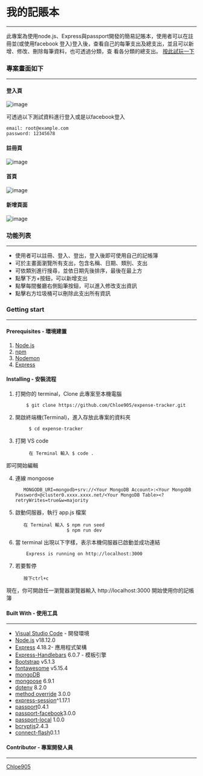 # 我的記賬本
***
此專案為使用node.js、Express與passport開發的簡易記賬本，使用者可以在註冊並(或使用facebook 登入)登入後，查看自己的每筆支出及總支出，並且可以新增、修改、刪除每筆資料，也可透過分類，查
看各分類的總支出。
[按此試玩一下](https://thawing-refuge-98071.herokuapp.com/users/login)
### 專案畫面如下
***
#### 登入頁
![image](https://user-images.githubusercontent.com/100898369/219706966-b02691c4-8722-4e23-8b4a-1edc85459b2b.png)

可透過以下測試資料進行登入或是以facebook登入

``` 
email: root@example.com
password: 12345678
```

#### 註冊頁
![image](https://user-images.githubusercontent.com/100898369/219707108-3126a2fe-8250-4ba5-a092-f204f1790292.png)

#### 首頁
![image](https://user-images.githubusercontent.com/100898369/219707200-757c4b2e-5081-496a-ab53-5e73319cc40f.png)


#### 新增頁面
![image](https://user-images.githubusercontent.com/100898369/219707350-7fc59408-1126-43bc-967e-fcc3ae1eae0f.png)


### 功能列表
***
- 使用者可以註冊、登入、登出，登入後即可使用自己的記帳簿
- 可於主畫面瀏覽所有支出，包含名稱、日期、類別、支出
- 可依類別進行搜尋，並依日期先後排序，最後在最上方
- 點擊下方+按鈕，可以新增支出
- 點擊每間餐廳右側鉛筆按鈕，可以進入修改支出資訊
- 點擊右方垃圾桶可以刪除此支出所有資訊


### Getting start
***
#### Prerequisites - 環境建置
1. [Node.js](https://nodejs.org/en/)
2. [npm](https://www.npmjs.com/)
3. [Nodemon](https://www.npmjs.com/package/nodemon)
4. [Express](https://www.npmjs.com/package/express)


#### Installing - 安裝流程
1. 打開你的 terminal，Clone 此專案至本機電腦
          
           $ git clone https://github.com/Chloe905/expense-tracker.git
    
2. 開啟終端機(Terminal)，進入存放此專案的資料夾

            $ cd expense-tracker
    
3. 打開 VS code

            在 Terminal 輸入 $ code .
    
 即可開始編輯
 
4. 連線 mongoose

          MONGODB_URI=mongodb+srv://<Your MongoDB Account>:<Your MongoDB Password>@cluster0.xxxx.xxxx.net/<Your MongoDB Table><?retryWrites=true&w=majority
 
5. 啟動伺服器，執行 app.js 檔案

          在 Terminal 輸入 $ npm run seed
                          $ npm run dev
    
6. 當 terminal 出現以下字樣，表示本機伺服器已啟動並成功連結

           Express is running on http://localhost:3000

7. 若要暫停

          按下ctrl+c
          
現在，你可開啟任一瀏覽器瀏覽器輸入 http://localhost:3000 開始使用你的記帳簿

#### Built With - 使用工具
***
* [Visual Studio Code](https://visualstudio.microsoft.com/zh-hant/) - 開發環境
* [Node.js](https://nodejs.org/en/) v18.12.0
* [Express](https://www.npmjs.com/package/express) 4.18.2- 應用程式架構
* [Express-Handlebars](https://www.npmjs.com/package/express-handlebars) 6.0.7 - 模板引擎
* [Bootstrap](https://getbootstrap.com/docs/5.1/getting-started/introduction/) v5.1.3
* [fontawesome](https://fontawesome.com/v5/search?q=delete&o=r&m=free) v5.15.4
* [mongoDB](https://www.mongodb.com/cloud/atlas/lp/try4?utm_source=google&utm_campaign=search_gs_pl_evergreen_atlas_core_prosp-brand_gic-null_apac-tw_ps-all_desktop_eng_lead&utm_term=mongodb&utm_medium=cpc_paid_search&utm_ad=e&utm_ad_campaign_id=12212624371&adgroup=115749712503&gclid=CjwKCAiAjs2bBhACEiwALTBWZcUKpTcWMYz-H2ujR3AWXk8bd7bfPB458D5WrtfmwolB5WWeWjP3zRoC7BwQAvD_BwE)
* [mongoose](https://mongoosejs.com/) 6.9.1
* [dotenv](https://www.npmjs.com/package/dotenv) 8.2.0
* [method override](https://www.npmjs.com/package/method-override) 3.0.0
* [express-session](https://www.npmjs.com/package/express-session)^1.17.1
* [passport](http://www.passportjs.org/)0.4.1
* [passport-facebook](http://www.passportjs.org/packages/passport-facebook/)3.0.0
* [passport-local](http://www.passportjs.org/packages/passport-local/) 1.0.0
* [bcryptjs](https://www.npmjs.com/package/bcryptjs)2.4.3
* [connect-flash](https://www.npmjs.com/package/connect-flash)0.1.1
#### Contributor - 專案開發人員
---
[Chloe905](https://github.com/Chloe905)
